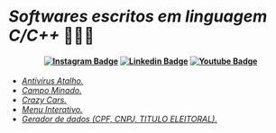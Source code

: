 # <i> Softwares escritos em linguagem C/C++ </i>👨🏻‍💻

<h4 align="center">

[![Instagram Badge](https://img.shields.io/badge/Instagram-E4405F?style=for-the-badge&logo=instagram&logoColor=white)](https://www.instagram.com/hackthreat/)
[![Linkedin Badge](https://img.shields.io/badge/-Linkedin-blue?style=for-the-badge&logo=Linkedin&logoColor=white)](https://www.linkedin.com/in/hackthreat/)
[![Youtube Badge](https://img.shields.io/badge/YouTube-FF0000?style=for-the-badge&logo=youtube&logoColor=white)](https://www.youtube.com/@h4ckthreat)
 
</h4>

<ul>
        <li>
          <a href="https://github.com/hackthreat/antivirus-atalho"><i>Antivírus Atalho.</i></a>
        </li>
        <li>
          <a href="https://github.com/hackthreat/Campo-Minado"><i>Campo Minado.</i></a>
        </li>
        <li>
          <a href="https://github.com/hackthreat/Crazy-Cars"><i>Crazy Cars.</i></a>
        </li>
         <li>
          <a href="https://github.com/hackthreat/menu-interativo-cpp"><i>Menu Interativo.</i></a>
        </li>
        <li>
          <a href="https://github.com/hackthreat/gerador-de-dados"><i>Gerador de dados (CPF, CNPJ, TITULO ELEITORAL).</i></a>
        </li>
</ul>

